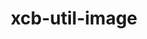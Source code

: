 ---
title: "xcb-util-image"
layout: cache
categories: [package, develop]
meta: {"versions": ["0.4.1"], "compilers": ["gcc@=11.1.0"], "oss": ["ubuntu20.04"], "platforms": ["linux"], "targets": ["x86_64_v3"], "stacks": ["data-vis-sdk", "root"], "num_specs": 6, "num_specs_by_stack": {"root": 6, "data-vis-sdk": 2}}
spec_details: [{"hash": "ayia6yytthidzwm7xybxsd3y4nud22kx", "compiler": "gcc@=11.1.0", "versions": ["0.4.1"], "os": "ubuntu20.04", "platform": "linux", "target": "x86_64_v3", "variants": ["build_system=autotools"], "stacks": ["root", "data-vis-sdk"], "size": "-", "tarball": "https://binaries.spack.io/develop/build_cache/linux-ubuntu20.04-x86_64_v3/gcc-11.1.0/xcb-util-image-0.4.1/linux-ubuntu20.04-x86_64_v3-gcc-11.1.0-xcb-util-image-0.4.1-ayia6yytthidzwm7xybxsd3y4nud22kx.spack"}, {"hash": "dhy5qp3sq4m3wzpbrei5flhgog6e6wco", "compiler": "gcc@=11.1.0", "versions": ["0.4.1"], "os": "ubuntu20.04", "platform": "linux", "target": "x86_64_v3", "variants": ["build_system=autotools"], "stacks": ["root"], "size": "-", "tarball": "https://binaries.spack.io/develop/build_cache/linux-ubuntu20.04-x86_64_v3/gcc-11.1.0/xcb-util-image-0.4.1/linux-ubuntu20.04-x86_64_v3-gcc-11.1.0-xcb-util-image-0.4.1-dhy5qp3sq4m3wzpbrei5flhgog6e6wco.spack"}, {"hash": "fitl5jutodribxcauhijtd22lkf42ac4", "compiler": "gcc@=11.1.0", "versions": ["0.4.1"], "os": "ubuntu20.04", "platform": "linux", "target": "x86_64_v3", "variants": ["build_system=autotools"], "stacks": ["root"], "size": "-", "tarball": "https://binaries.spack.io/develop/build_cache/linux-ubuntu20.04-x86_64_v3/gcc-11.1.0/xcb-util-image-0.4.1/linux-ubuntu20.04-x86_64_v3-gcc-11.1.0-xcb-util-image-0.4.1-fitl5jutodribxcauhijtd22lkf42ac4.spack"}, {"hash": "zc4itwxd4yv5yxp6ikg373doevv3iubj", "compiler": "gcc@=11.1.0", "versions": ["0.4.1"], "os": "ubuntu20.04", "platform": "linux", "target": "x86_64_v3", "variants": ["build_system=autotools"], "stacks": ["root"], "size": "-", "tarball": "https://binaries.spack.io/develop/build_cache/linux-ubuntu20.04-x86_64_v3/gcc-11.1.0/xcb-util-image-0.4.1/linux-ubuntu20.04-x86_64_v3-gcc-11.1.0-xcb-util-image-0.4.1-zc4itwxd4yv5yxp6ikg373doevv3iubj.spack"}, {"hash": "i5twb5za6hugmaluuahnhkf22ig5nri2", "compiler": "gcc@=11.1.0", "versions": ["0.4.1"], "os": "ubuntu20.04", "platform": "linux", "target": "x86_64_v3", "variants": ["build_system=autotools"], "stacks": ["root", "data-vis-sdk"], "size": "-", "tarball": "https://binaries.spack.io/develop/build_cache/linux-ubuntu20.04-x86_64_v3/gcc-11.1.0/xcb-util-image-0.4.1/linux-ubuntu20.04-x86_64_v3-gcc-11.1.0-xcb-util-image-0.4.1-i5twb5za6hugmaluuahnhkf22ig5nri2.spack"}, {"hash": "tja65ckayv2sk6bdangpaxf3xaetosih", "compiler": "gcc@=11.1.0", "versions": ["0.4.1"], "os": "ubuntu20.04", "platform": "linux", "target": "x86_64_v3", "variants": ["build_system=autotools"], "stacks": ["root"], "size": "-", "tarball": "https://binaries.spack.io/develop/build_cache/linux-ubuntu20.04-x86_64_v3/gcc-11.1.0/xcb-util-image-0.4.1/linux-ubuntu20.04-x86_64_v3-gcc-11.1.0-xcb-util-image-0.4.1-tja65ckayv2sk6bdangpaxf3xaetosih.spack"}]
---